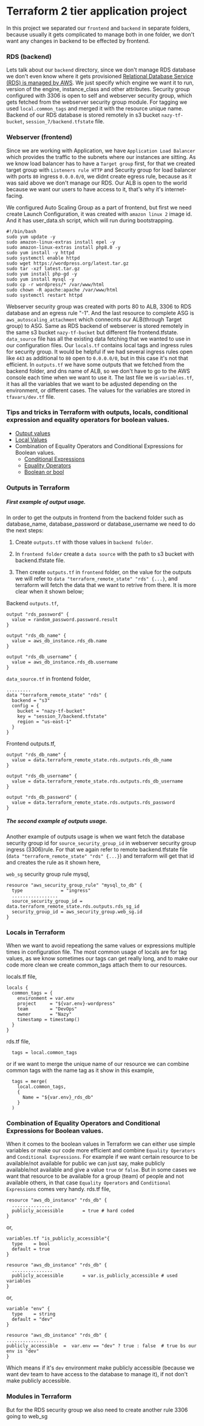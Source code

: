 # Terraform 2 tier application project

In this project we separated our `frontend` and `backend` in separate folders, because usually it gets complicated to manage both in one folder, we don't want any changes in backend to be effected by frontend.

### RDS (backend)

Lets talk about our `backend` directory, since we don't manage RDS database we don't even know where it gets provisioned [Relational Database Service (RDS) is managed by AWS](https://aws.amazon.com/rds/?did=ft_card&trk=ft_card). We just specify which engine we want it to run, version of the engine, instance_class and other attributes. 
Security group configured with 3306 is open to self and webserver security group, which gets fetched from the webserver security group module.
For tagging we used `local.common_tags` and merged it with the resource unique name.
Backend of our RDS database is stored remotely in s3 bucket `nazy-tf-bucket`, `session_7/backend.tfstate` file.

### Webserver (frontend)

Since we are working with Application, we have `Application Load Balancer` which provides the traffic to the subnets where our instances are sitting. As we know load balancer has to have a `Target group` first, for that we created target group with `Listeners rule HTTP` and Security group for load balancer with ports `80` ingress `0.0.0.0/0`, we didnt create egress rule, because as it was said above we don't manage our RDS. Our ALB is open to the world because we want our users to have access to it, that's why it's internet-facing.

We configured Auto Scaling Group as a part of frontend, but first we need create Launch Configuration, it was created with `amazon linux 2` image id. And it has user_data.sh script, which will run during bootstrapping.
```
#!/bin/bash
sudo yum update -y
sudo amazon-linux-extras install epel -y
sudo amazon-linux-extras install php8.0 -y
sudo yum install -y httpd
sudo systemctl enable httpd
sudo wget https://wordpress.org/latest.tar.gz
sudo tar -xzf latest.tar.gz
sudo yum install php-gd -y
sudo yum install mysql -y
sudo cp -r wordpress/* /var/www/html
sudo chown -R apache:apache /var/www/html
sudo systemctl restart httpd
```
Webserver security group was created with ports 80 to ALB, 3306 to RDS database and an egress rule "-1". And the last resource to complete ASG is `aws_autoscaling_attachment` which connecnts our ALB(through Target group) to ASG.
Same as RDS backend of webserver is stored remotely in the same s3 bucket `nazy-tf-bucket` but different file frontend.tfstate. `data_source` file has all the existing data fetching that we wanted to use in our configuration files.
Our `locals.tf` contains local tags and ingress rules for security group. It would be helpful if we had several ingress rules open like `443` as additional to `80` open to `0.0.0.0/0`, but in this case it's not that efficient.
In `outputs.tf` we have some outputs that we fetched from the backend folder, and dns name of ALB, so we don't have to go to the AWS console each time when we want to use it. The last file we is `variables.tf`, it has all the variables that we want to be adjusted depending on the environment, or different cases. The values for the variables are stored in `tfavars/dev.tf` file. 

### Tips and tricks in Terraform with outputs, locals, conditional expression and equality operators for boolean values.

- [Output values](https://www.terraform.io/docs/language/values/outputs.html)
- [Local Values](https://www.terraform.io/docs/language/values/locals.html)
- Combination of Equality Operators and Conditional Expressions for Boolean values.
    - [Conditional Expressions](https://www.terraform.io/docs/language/expressions/conditionals.html)
    - [Equality Operators](https://www.terraform.io/docs/language/expressions/operators.html#equality-operators)
    - [Boolean or bool](https://www.terraform.io/docs/language/expressions/types.html#bool)

### Outputs in Terraform

##### First example of output usage.

In order to get the outputs in frontend from the backend folder such as database_name, database_password or database_username we need to do the next steps:

1. Create ```outputs.tf``` with those values in ```backend folder```.

2. In ```frontend folder``` create a ```data source``` with the path to s3 bucket with backend.tfstate file.

3. Then create ```outputs.tf``` in ```frontend``` folder, on the value for the outputs we will refer to ```data "terraform_remote_state" "rds" {...}```, and terraform will fetch the data that we want to retrive from there. It is more clear when it shown below;

Backend ```outputs.tf```,
```
output "rds_password" {
  value = random_password.password.result
}

output "rds_db_name" {
  value = aws_db_instance.rds_db.name
}

output "rds_db_username" {
  value = aws_db_instance.rds_db.username
}
```
```data_source.tf``` in frontend folder,
```
.........
data "terraform_remote_state" "rds" {
  backend = "s3"
  config = {
    bucket = "nazy-tf-bucket"
    key = "session_7/backend.tfstate"
    region = "us-east-1"
  }
}
```
Frontend outputs.tf,
```
output "rds_db_name" {
  value = data.terraform_remote_state.rds.outputs.rds_db_name
}

output "rds_db_username" {
  value = data.terraform_remote_state.rds.outputs.rds_db_username
}

output "rds_db_password" {
  value = data.terraform_remote_state.rds.outputs.rds_password
}
```
##### The second example of outputs usage. 

Another example of outputs usage is when we want fetch the database security group id for ```source_security_group_id``` in webserver security group ingress (3306)rule. For that we again refer to remote backend.tfstate file (```data "terraform_remote_state" "rds" {...}```) and terraform will get that id and creates the rule as it shown here,

```web_sg``` security group rule mysql,
```
resource "aws_security_group_rule" "mysql_to_db" {
  type              = "ingress"
  .................
  source_security_group_id = data.terraform_remote_state.rds.outputs.rds_sg_id 
  security_group_id = aws_security_group.web_sg.id
}
```
### Locals in Terraform

When we want to avoid repeationg the same values or expressions multiple times in configuration file. The most common usage of locals are for tag values, as we know sometimes our tags can get really long, and to make our code more clean we create common_tags attach them to our resources. 

locals.tf file, 
```
locals {
  common_tags = {
    environment = var.env
    project     = "${var.env}-wordpress"
    team        = "DevOps"
    owner       = "Nazy"
    timestamp = timestamp()
  }
}
```
rds.tf file,
```
  tags = local.common_tags
```
or if we want to merge the unique name of our resource we can combine common tags with the name tag as it show in this example,
```
  tags = merge(
    local.common_tags,
    {
      Name = "${var.env}_rds_db"
    }
  )
```
### Combination of Equality Operators and Conditional Expressions for Boolean values.

When it comes to the boolean values in Terraform we can either use simple variables or make our code more efficient and combine `Equality Operators` and `Conditional Expressions`. For example if we want certain resource to be available/not available for public we can just say, make publicly available/not available and give a value `true` or `false`. But in some cases we want that resource to be available for a group (team) of people and not available others, in that case `Equality Operators` and `Conditional Expressions` comes very handy. 
rds.tf file,
```
resource "aws_db_instance" "rds_db" {
  ...............
  publicly_accessible       = true # hard coded
}
```
or,
```
variables.tf "is_publicly_accessible"{
  type    = bool
  default = true
}

resource "aws_db_instance" "rds_db" {
  ...............
  publicly_accessible       = var.is_publicly_accessible # used variables
}
```
or,
```
variable "env" {
  type    = string
  default = "dev"
}

resource "aws_db_instance" "rds_db" {
...............
publicly_accessible  =  var.env == "dev" ? true : false  # true bs our env is "dev"
}
```
Which means if it's `dev` environment make publicly accessible (because we want dev team to have access to the database to manage it), if not don't make publicly accessible. 

### Modules in Terraform

But for the RDS security group we also need to create another rule 3306 going to web_sg 